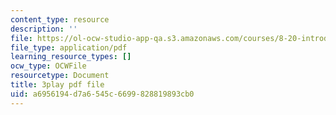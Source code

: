 ```yaml
---
content_type: resource
description: ''
file: https://ol-ocw-studio-app-qa.s3.amazonaws.com/courses/8-20-introduction-to-special-relativity-january-iap-2021/a6956194d7a6545c6699828819893cb0_CPaFPYeVKoY.pdf
file_type: application/pdf
learning_resource_types: []
ocw_type: OCWFile
resourcetype: Document
title: 3play pdf file
uid: a6956194-d7a6-545c-6699-828819893cb0
---
```

